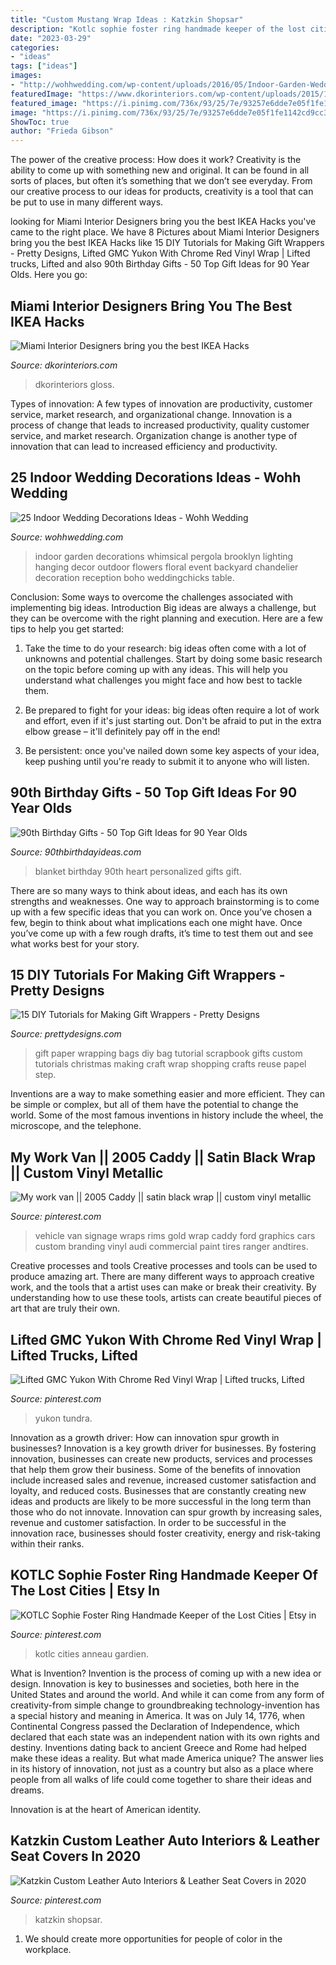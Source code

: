 ```yaml
---
title: "Custom Mustang Wrap Ideas : Katzkin Shopsar"
description: "Kotlc sophie foster ring handmade keeper of the lost cities"
date: "2023-03-29"
categories:
- "ideas"
tags: ["ideas"]
images:
- "http://wohhwedding.com/wp-content/uploads/2016/05/Indoor-Garden-Wedding-Decorations-Ideas.jpg"
featuredImage: "https://www.dkorinteriors.com/wp-content/uploads/2015/11/LivingRoom1.jpg"
featured_image: "https://i.pinimg.com/736x/93/25/7e/93257e6dde7e05f1fe1142cd9cc33057.jpg"
image: "https://i.pinimg.com/736x/93/25/7e/93257e6dde7e05f1fe1142cd9cc33057.jpg"
ShowToc: true
author: "Frieda Gibson"
---
```



The power of the creative process: How does it work?
Creativity is the ability to come up with something new and original. It can be found in all sorts of places, but often it’s something that we don’t see everyday. From our creative process to our ideas for products, creativity is a tool that can be put to use in many different ways.

	

		
looking for Miami Interior Designers bring you the best IKEA Hacks you've came to the right place. We have 8 Pictures about Miami Interior Designers bring you the best IKEA Hacks like 15 DIY Tutorials for Making Gift Wrappers - Pretty Designs, Lifted GMC Yukon With Chrome Red Vinyl Wrap | Lifted trucks, Lifted and also 90th Birthday Gifts - 50 Top Gift Ideas for 90 Year Olds. Here you go:
		
    
## Miami Interior Designers Bring You The Best IKEA Hacks

<img loading=lazy src="https://www.dkorinteriors.com/wp-content/uploads/2015/11/LivingRoom1.jpg" onerror="this.onerror=null;this.src='https://tse1.mm.bing.net/th?id=OIP.w5gFJivt2Tur3Vv8CSOgVQHaEl&amp;pid=15.1';" alt="Miami Interior Designers bring you the best IKEA Hacks">

_Source: dkorinteriors.com_

>dkorinteriors gloss. 

	

Types of innovation: A few types of innovation are productivity, customer service, market research, and organizational change.
Innovation is a process of change that leads to increased productivity, quality customer service, and market research. Organization change is another type of innovation that can lead to increased efficiency and productivity.

    
## 25 Indoor Wedding Decorations Ideas - Wohh Wedding

<img loading=lazy src="http://wohhwedding.com/wp-content/uploads/2016/05/Indoor-Garden-Wedding-Decorations-Ideas.jpg" onerror="this.onerror=null;this.src='https://tse3.mm.bing.net/th?id=OIP.QaM6cnr6QZcDn_uyTLTI0QHaLG&amp;pid=15.1';" alt="25 Indoor Wedding Decorations Ideas - Wohh Wedding">

_Source: wohhwedding.com_

>indoor garden decorations whimsical pergola brooklyn lighting hanging decor outdoor flowers floral event backyard chandelier decoration reception boho weddingchicks table. 

	

Conclusion: Some ways to overcome the challenges associated with implementing big ideas.
Introduction
Big ideas are always a challenge, but they can be overcome with the right planning and execution. Here are a few tips to help you get started:

1. Take the time to do your research: big ideas often come with a lot of unknowns and potential challenges. Start by doing some basic research on the topic before coming up with any ideas. This will help you understand what challenges you might face and how best to tackle them.

2. Be prepared to fight for your ideas: big ideas often require a lot of work and effort, even if it's just starting out. Don't be afraid to put in the extra elbow grease – it'll definitely pay off in the end!

3. Be persistent: once you've nailed down some key aspects of your idea, keep pushing until you're ready to submit it to anyone who will listen.

    
## 90th Birthday Gifts - 50 Top Gift Ideas For 90 Year Olds

<img loading=lazy src="https://www.90thbirthdayideas.com/wp-content/uploads/2016/10/Heart-of-Love-Sweatshirt-Blanket.jpg" onerror="this.onerror=null;this.src='https://tse2.mm.bing.net/th?id=OIP.oF8I1rHOQIMSKqvZ0gqL4QHaHa&amp;pid=15.1';" alt="90th Birthday Gifts - 50 Top Gift Ideas for 90 Year Olds">

_Source: 90thbirthdayideas.com_

>blanket birthday 90th heart personalized gifts gift. 

	

There are so many ways to think about ideas, and each has its own strengths and weaknesses. One way to approach brainstorming is to come up with a few specific ideas that you can work on. Once you’ve chosen a few, begin to think about what implications each one might have. Once you’ve come up with a few rough drafts, it’s time to test them out and see what works best for your story.

    
## 15 DIY Tutorials For Making Gift Wrappers - Pretty Designs

<img loading=lazy src="http://www.prettydesigns.com/wp-content/uploads/2016/12/Gift-Bags.jpg" onerror="this.onerror=null;this.src='https://tse3.mm.bing.net/th?id=OIP.qhOzKtUol5t8c5cIms8h9gAAAA&amp;pid=15.1';" alt="15 DIY Tutorials for Making Gift Wrappers - Pretty Designs">

_Source: prettydesigns.com_

>gift paper wrapping bags diy bag tutorial scrapbook gifts custom tutorials christmas making craft wrap shopping crafts reuse papel step. 

	

Inventions are a way to make something easier and more efficient. They can be simple or complex, but all of them have the potential to change the world. Some of the most famous inventions in history include the wheel, the microscope, and the telephone.

    
## My Work Van || 2005 Caddy || Satin Black Wrap || Custom Vinyl Metallic

<img loading=lazy src="https://i.pinimg.com/736x/16/00/7b/16007b44577c98a2eb055ae6bcd8aa57--vehicle-wraps-gold-paint.jpg" onerror="this.onerror=null;this.src='https://tse2.mm.bing.net/th?id=OIP.hH-K4Us5VVjYZWfOk2eKmQHaHa&amp;pid=15.1';" alt="My work van || 2005 Caddy || satin black wrap || custom vinyl metallic">

_Source: pinterest.com_

>vehicle van signage wraps rims gold wrap caddy ford graphics cars custom branding vinyl audi commercial paint tires ranger andtires. 

	

Creative processes and tools
Creative processes and tools can be used to produce amazing art. There are many different ways to approach creative work, and the tools that a artist uses can make or break their creativity. By understanding how to use these tools, artists can create beautiful pieces of art that are truly their own.

    
## Lifted GMC Yukon With Chrome Red Vinyl Wrap | Lifted Trucks, Lifted

<img loading=lazy src="https://i.pinimg.com/736x/4d/fe/48/4dfe4831b8928d530e978e5aa8bc2345.jpg" onerror="this.onerror=null;this.src='https://tse4.mm.bing.net/th?id=OIP.0sIVuBCaBcF3bdfi8F4PRgHaEK&amp;pid=15.1';" alt="Lifted GMC Yukon With Chrome Red Vinyl Wrap | Lifted trucks, Lifted">

_Source: pinterest.com_

>yukon tundra. 

	

Innovation as a growth driver: How can innovation spur growth in businesses?
Innovation is a key growth driver for businesses. By fostering innovation, businesses can create new products, services and processes that help them grow their business. Some of the benefits of innovation include increased sales and revenue, increased customer satisfaction and loyalty, and reduced costs.
Businesses that are constantly creating new ideas and products are likely to be more successful in the long term than those who do not innovate. Innovation can spur growth by increasing sales, revenue and customer satisfaction. In order to be successful in the innovation race, businesses should foster creativity, energy and risk-taking within their ranks.

    
## KOTLC Sophie Foster Ring Handmade Keeper Of The Lost Cities | Etsy In

<img loading=lazy src="https://i.pinimg.com/736x/93/25/7e/93257e6dde7e05f1fe1142cd9cc33057.jpg" onerror="this.onerror=null;this.src='https://tse2.mm.bing.net/th?id=OIP.R4dCq-HONfe-auxLq1Dk2wHaJ3&amp;pid=15.1';" alt="KOTLC Sophie Foster Ring Handmade Keeper of the Lost Cities | Etsy in">

_Source: pinterest.com_

>kotlc cities anneau gardien. 

	

What is Invention?
Invention is the process of coming up with a new idea or design. Innovation is key to businesses and societies, both here in the United States and around the world. And while it can come from any form of creativity-from simple change to groundbreaking technology-invention has a special history and meaning in America.
It was on July 14, 1776, when Continental Congress passed the Declaration of Independence, which declared that each state was an independent nation with its own rights and destiny. Inventions dating back to ancient Greece and Rome had helped make these ideas a reality. But what made America unique? The answer lies in its history of innovation, not just as a country but also as a place where people from all walks of life could come together to share their ideas and dreams.

Innovation is at the heart of American identity.

    
## Katzkin Custom Leather Auto Interiors &amp; Leather Seat Covers In 2020

<img loading=lazy src="https://i.pinimg.com/736x/0c/44/b6/0c44b66f4156bcf0f4da30650d7d781a.jpg" onerror="this.onerror=null;this.src='https://tse3.mm.bing.net/th?id=OIP.MdsDMj2I2Od8SIVWqKUGGgHaLk&amp;pid=15.1';" alt="Katzkin Custom Leather Auto Interiors &amp; Leather Seat Covers in 2020">

_Source: pinterest.com_

>katzkin shopsar. 

	

1. We should create more opportunities for people of color in the workplace.

